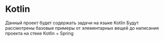 # Kotlin

Данный проект будет содержать задачи на языке Kotlin
Будут рассмотрены базовые примеры от элементарных вещей до написания проекта 
на стеке Kotlin + Spring